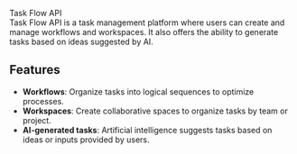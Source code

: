 Task Flow API  
Task Flow API is a task management platform where users can create and manage workflows and workspaces. It also offers the ability to generate tasks based on ideas suggested by AI.

## Features  

- **Workflows**: Organize tasks into logical sequences to optimize processes.  
- **Workspaces**: Create collaborative spaces to organize tasks by team or project.  
- **AI-generated tasks**: Artificial intelligence suggests tasks based on ideas or inputs provided by users.
